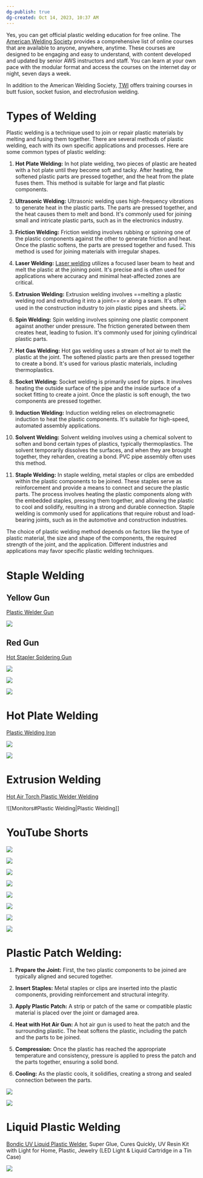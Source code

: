 ```yaml
---
dg-publish: true
dg-created: Oct 14, 2023, 10:37 AM
---
```



Yes, you can get official plastic welding education for free online. The [American Welding Society](https://www.aws.org/education/OnlineCourses) provides a comprehensive list of online courses that are available to anyone, anywhere, anytime. These courses are designed to be engaging and easy to understand, with content developed and updated by senior AWS instructors and staff. You can learn at your own pace with the modular format and access the courses on the internet day or night, seven days a week.

In addition to the American Welding Society, [TWI](https://www.twi-global.com/what-we-do/training-courses/butt-fusion-socket-fusion-and-electrofusion-welding) offers training courses in butt fusion, socket fusion, and electrofusion welding.

# Types of Welding

Plastic welding is a technique used to join or repair plastic materials by melting and fusing them together. There are several methods of plastic welding, each with its own specific applications and processes. Here are some common types of plastic welding:

1. **Hot Plate Welding:** In hot plate welding, two pieces of plastic are heated with a hot plate until they become soft and tacky. After heating, the softened plastic parts are pressed together, and the heat from the plate fuses them. This method is suitable for large and flat plastic components.
    
2. **Ultrasonic Welding:** Ultrasonic welding uses high-frequency vibrations to generate heat in the plastic parts. The parts are pressed together, and the heat causes them to melt and bond. It's commonly used for joining small and intricate plastic parts, such as in the electronics industry.
    
3. **Friction Welding:** Friction welding involves rubbing or spinning one of the plastic components against the other to generate friction and heat. Once the plastic softens, the parts are pressed together and fused. This method is used for joining materials with irregular shapes.
    
4. **Laser Welding:** [Laser welding](https://www.youtube.com/watch?v=20bVjJrDhK0) utilizes a focused laser beam to heat and melt the plastic at the joining point. It's precise and is often used for applications where accuracy and minimal heat-affected zones are critical.
    
5. **Extrusion Welding:** Extrusion welding involves ==melting a plastic welding rod and extruding it into a joint== or along a seam. It's often used in the construction industry to join plastic pipes and sheets. ![](https://i.imgur.com/QvFaFjc.png)

    
6. **Spin Welding:** Spin welding involves spinning one plastic component against another under pressure. The friction generated between them creates heat, leading to fusion. It's commonly used for joining cylindrical plastic parts.
    
7. **Hot Gas Welding:** Hot gas welding uses a stream of hot air to melt the plastic at the joint. The softened plastic parts are then pressed together to create a bond. It's used for various plastic materials, including thermoplastics.
    
8. **Socket Welding:** Socket welding is primarily used for pipes. It involves heating the outside surface of the pipe and the inside surface of a socket fitting to create a joint. Once the plastic is soft enough, the two components are pressed together.
    
9. **Induction Welding:** Induction welding relies on electromagnetic induction to heat the plastic components. It's suitable for high-speed, automated assembly applications.
    
10. **Solvent Welding:** Solvent welding involves using a chemical solvent to soften and bond certain types of plastics, typically thermoplastics. The solvent temporarily dissolves the surfaces, and when they are brought together, they reharden, creating a bond. PVC pipe assembly often uses this method.
    
11. **Staple Welding:** In staple welding, metal staples or clips are embedded within the plastic components to be joined. These staples serve as reinforcement and provide a means to connect and secure the plastic parts. The process involves heating the plastic components along with the embedded staples, pressing them together, and allowing the plastic to cool and solidify, resulting in a strong and durable connection. Staple welding is commonly used for applications that require robust and load-bearing joints, such as in the automotive and construction industries.


The choice of plastic welding method depends on factors like the type of plastic material, the size and shape of the components, the required strength of the joint, and the application. Different industries and applications may favor specific plastic welding techniques.


# Staple Welding

## Yellow Gun

[Plastic Welder Gun](https://www.amazon.com/Upgraded-Version-Stapler-knife%EF%BC%8CFlat-Repairing/dp/B096RPQN58/ref=sr_1_8)

![](https://m.media-amazon.com/images/I/81l+NdFhtOL._AC_SL1500_.jpg)

## Red Gun

[Hot Stapler Soldering Gun](https://www.amazon.com/Plastic-Welder-Welding-Stapler-Soldering/dp/B0B4RDHKDR/ref=sxin_17_pa_sp_search_thematic_sspa)

![](https://m.media-amazon.com/images/I/81rwO9M+aHL._AC_SL1500_.jpg)

![](https://m.media-amazon.com/images/I/61LHgHYrpvL._AC_.jpg)


![](https://m.media-amazon.com/images/S/aplus-media-library-service-media/eecfcc05-74ae-41d9-bde4-5565a73c224d.__CR0,0,970,600_PT0_SX970_V1___.png)

# Hot Plate Welding

[Plastic Welding Iron](https://www.amazon.com/JOUNJIP-Plastic-Welding-Kit-Deluxe/dp/B0BFB6HFH7/ref=sxin_17_pa_sp_search_thematic_sspa)

![](https://m.media-amazon.com/images/I/916Pk5uidjL._AC_SL1500_.jpg)

![](https://m.media-amazon.com/images/I/51o5TI1VsRS._AC_.jpg)

# Extrusion Welding

[Hot Air Torch Plastic Welder Welding](https://www.amazon.com/SKYTOU-Plastic-Welder-Welding-Nozzles/dp/B07TC554HF/ref=sr_1_20_sspa)




![[Monitors#Plastic Welding|Plastic Welding]]

# YouTube Shorts

![](https://youtu.be/8RhMSacIPuM?si=J0NQVVZyEdj2aBWv)

![](https://youtu.be/3drqlXes2l8?si=IN_1Dqt1BIfxGWmO)

![](https://youtu.be/v19QZ3ssxKo?si=RHoRUnyrmXg8psKX)

![](https://youtu.be/yd2Qxe22ibg?si=czio5A8ebhk_AlWE)

![](https://youtu.be/-zPRhN8syuA?si=uSfc56Gl-z_yT2tW)

![](https://youtu.be/Di81W1K3NCw?list=LL)

![](https://youtu.be/0syqyARZDo8?list=LL)

![](https://youtu.be/dgg4b6e8k5A?list=LL)

# Plastic Patch Welding:

1. **Prepare the Joint:** First, the two plastic components to be joined are typically aligned and secured together.
    
2. **Insert Staples:** Metal staples or clips are inserted into the plastic components, providing reinforcement and structural integrity.
    
3. **Apply Plastic Patch:** A strip or patch of the same or compatible plastic material is placed over the joint or damaged area.
    
4. **Heat with Hot Air Gun:** A hot air gun is used to heat the patch and the surrounding plastic. The heat softens the plastic, including the patch and the parts to be joined.
    
5. **Compression:** Once the plastic has reached the appropriate temperature and consistency, pressure is applied to press the patch and the parts together, ensuring a solid bond.
    
6. **Cooling:** As the plastic cools, it solidifies, creating a strong and sealed connection between the parts.

![](https://youtu.be/l-zVPZjz4aM?list=LL)

![](https://youtu.be/44lih_dnhuo?list=LL)

# Liquid Plastic Welding

[Bondic UV Liquid Plastic Welder](https://a.co/d/25XDZ8A), Super Glue, Cures Quickly, UV Resin Kit with Light for Home, Plastic, Jewelry (LED Light & Liquid Cartridge in a Tin Case)

![](https://m.media-amazon.com/images/I/81mTJDkaMkL._AC_SL1500_.jpg)